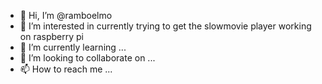- 👋 Hi, I’m @ramboelmo 
- 👀 I’m interested in currently trying to get the slowmovie player working on raspberry pi
- 🌱 I’m currently learning ...
- 💞️ I’m looking to collaborate on ...
- 📫 How to reach me ...

<!---
ramboelmo/ramboelmo is a ✨ special ✨ repository because its `README.md` (this file) appears on your GitHub profile.
You can click the Preview link to take a look at your changes.
--->
